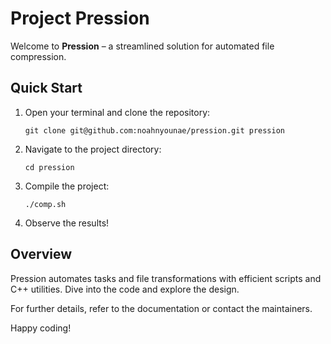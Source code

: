 # Project Pression

Welcome to **Pression** – a streamlined solution for automated file compression.

## Quick Start

1. Open your terminal and clone the repository:
   ```
   git clone git@github.com:noahnyounae/pression.git pression
   ```
2. Navigate to the project directory:
   ```
   cd pression
   ```
3. Compile the project:
   ```
   ./comp.sh
   ```
4. Observe the results!

## Overview

Pression automates tasks and file transformations with efficient scripts and C++ utilities. Dive into the code and explore the design.

For further details, refer to the documentation or contact the maintainers.

Happy coding!
